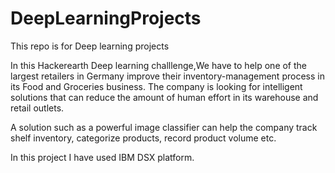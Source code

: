 # DeepLearningProjects
This repo is for Deep learning projects

In this Hackerearth Deep learning challlenge,We have to help one of the largest retailers in Germany improve their inventory-management process in its Food and Groceries business. The company is looking for intelligent solutions that can reduce the amount of human effort in its warehouse and retail outlets.

A solution such as a powerful image classifier can help the company track shelf inventory, categorize products, record product volume etc.

In this project I  have used IBM DSX platform.






